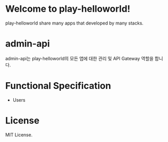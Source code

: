 # Welcome to play-helloworld!

play-helloworld share many apps that developed by many stacks.

# admin-api

admin-api는 play-helloworld의 모든 앱에 대한 관리 및 API Gateway 역할을 합니다.

# Functional Specification

- Users

# License

MIT License.
